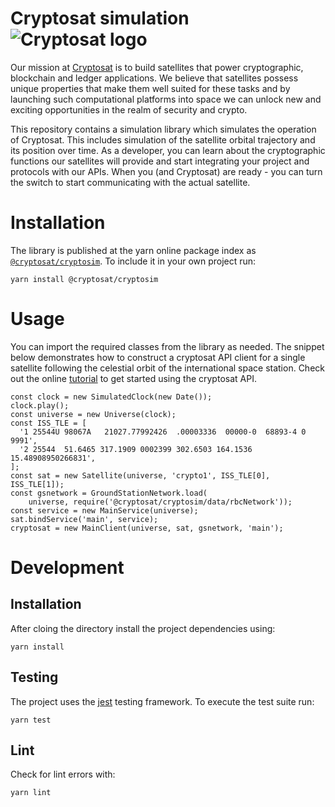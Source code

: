 # Cryptosat simulation ![Cryptosat logo](https://www.cryptosat.io/images/Logo.svg)

Our mission at [Cryptosat](cryptosat.io) is to build satellites that power cryptographic, blockchain and ledger applications. We believe that satellites possess unique properties that make them well suited for these tasks and by launching such computational platforms into space we can unlock new and exciting opportunities in the realm of security and crypto.

This repository contains a simulation library which simulates the operation of Cryptosat. This includes simulation of the satellite orbital trajectory and its position over time.
As a developer, you can learn about the cryptographic functions our satellites will provide and start integrating your project and protocols with our APIs.
When you (and Cryptosat) are ready - you can turn the switch to start communicating with the actual satellite.

# Installation

The library is published at the yarn online package index as [`@cryptosat/cryptosim`](https://yarnpkg.com/package/@cryptosat/cryptosim). To include it in your own project run:

    yarn install @cryptosat/cryptosim

# Usage

You can import the required classes from the library as needed. The snippet below demonstrates how to construct a cryptosat API client for a single satellite following the celestial orbit of the international space station. Check out the online [tutorial](https://simulator.cryptosat.io) to get started using the cryptosat API.

    const clock = new SimulatedClock(new Date());
    clock.play();
    const universe = new Universe(clock);
    const ISS_TLE = [
      '1 25544U 98067A   21027.77992426  .00003336  00000-0  68893-4 0  9991',
      '2 25544  51.6465 317.1909 0002399 302.6503 164.1536 15.48908950266831',
    ];
    const sat = new Satellite(universe, 'crypto1', ISS_TLE[0], ISS_TLE[1]);
    const gsnetwork = GroundStationNetwork.load(
        universe, require('@cryptosat/cryptosim/data/rbcNetwork'));
    const service = new MainService(universe);
    sat.bindService('main', service);
    cryptosat = new MainClient(universe, sat, gsnetwork, 'main');


# Development

## Installation

After cloing the directory install the project dependencies using:

    yarn install

## Testing

The project uses the [jest](https://jestjs.io/) testing framework. To execute the test suite run:

    yarn test

## Lint

Check for lint errors with:

    yarn lint

